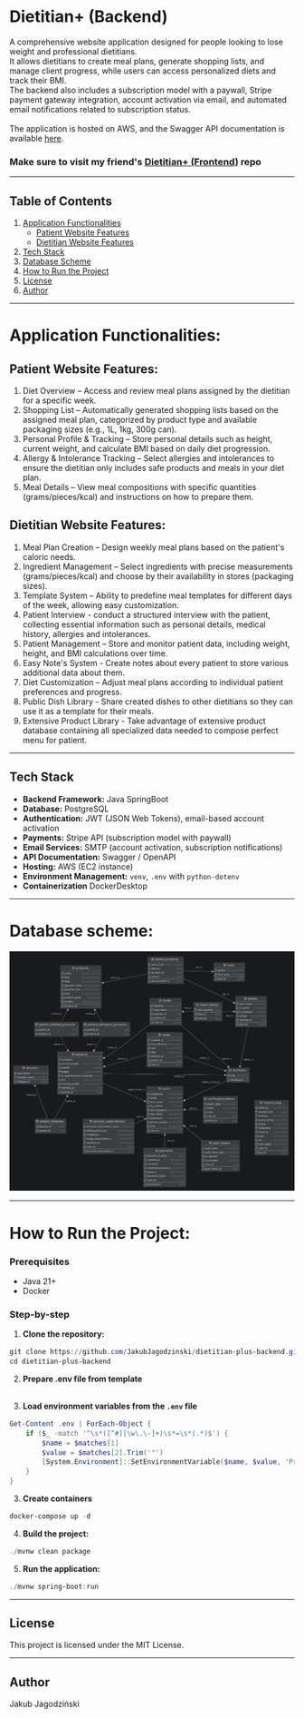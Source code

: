 # Dietitian+ (Backend)
A comprehensive website application designed for people looking to lose weight and professional dietitians.<br>
It allows dietitians to create meal plans, generate shopping lists, and manage client progress, while users can access personalized diets and track their BMI.<br>
The backend also includes a subscription model with a paywall, Stripe payment gateway integration, account activation via email, and automated email notifications related to subscription status.<br>
<br>
The application is hosted on AWS, and the Swagger API documentation is available [here](http://51.21.186.125:8090/swagger-ui/index.html).<br>

### Make sure to visit my friend's [Dietitian+ (Frontend)](https://github.com/BartlomiejJaruga/dietitian-plus-frontend) repo

---

## Table of Contents
1. [Application Functionalities](#application-functionalities)
    - [Patient Website Features](#patient-website-features)
    - [Dietitian Website Features](#dietitian-website-features)
2. [Tech Stack](#tech-stack)
3. [Database Scheme](#database-scheme)
4. [How to Run the Project](#how-to-run-the-project)
5. [License](#license)
6. [Author](#author)

---

# Application Functionalities:
## Patient Website Features:
1. Diet Overview – Access and review meal plans assigned by the dietitian for a specific week.
2. Shopping List – Automatically generated shopping lists based on the assigned meal plan, categorized by product type and available packaging sizes (e.g., 1L, 1kg, 300g can).
3. Personal Profile & Tracking – Store personal details such as height, current weight, and calculate BMI based on daily diet progression.
4. Allergy & Intolerance Tracking – Select allergies and intolerances to ensure the dietitian only includes safe products and meals in your diet plan.
5. Meal Details – View meal compositions with specific quantities (grams/pieces/kcal) and instructions on how to prepare them.

## Dietitian Website Features:
1. Meal Plan Creation – Design weekly meal plans based on the patient's caloric needs.
2. Ingredient Management – Select ingredients with precise measurements (grams/pieces/kcal) and choose by their availability in stores (packaging sizes).
3. Template System – Ability to predefine meal templates for different days of the week, allowing easy customization.
4. Patient Interview - conduct a structured interview with the patient, collecting essential information such as personal details, medical history, allergies and intolerances.
5. Patient Management – Store and monitor patient data, including weight, height, and BMI calculations over time.
6. Easy Note's System - Create notes about every patient to store various additional data about them.
7. Diet Customization – Adjust meal plans according to individual patient preferences and progress.
8. Public Dish Library - Share created dishes to other dietitians so they can use it as a template for their meals.
9. Extensive Product Library - Take advantage of extensive product database containing all specialized data needed to compose perfect menu for patient.

---

## Tech Stack

- **Backend Framework:** Java SpringBoot
- **Database:** PostgreSQL
- **Authentication:** JWT (JSON Web Tokens), email-based account activation  
- **Payments:** Stripe API (subscription model with paywall)  
- **Email Services:** SMTP (account activation, subscription notifications)  
- **API Documentation:** Swagger / OpenAPI  
- **Hosting:** AWS (EC2 instance)  
- **Environment Management:** `venv`, `.env` with `python-dotenv`  
- **Containerization** DockerDesktop

---

# Database scheme:
<img src="assets/database_scheme.png" alt="database_scheme">

---

# How to Run the Project:
### Prerequisites

- Java 21+
- Docker

### Step-by-step

1. **Clone the repository:**

```powershell
git clone https://github.com/JakubJagodzinski/dietitian-plus-backend.git
cd dietitian-plus-backend
```

2. **Prepare .env file from template**
   <br><br>

3. **Load environment variables from the `.env` file**

```powershell
Get-Content .env | ForEach-Object {
    if ($_ -match '^\s*([^#][\w\.\-]+)\s*=\s*(.*)$') {
        $name = $matches[1]
        $value = $matches[2].Trim('"')
        [System.Environment]::SetEnvironmentVariable($name, $value, 'Process')
    }
}
```
3. **Create containers**

```powershell
docker-compose up -d
```

4. **Build the project:**

```powershell
./mvnw clean package
```

5. **Run the application:**

```powershell
./mvnw spring-boot:run
```

---

## License

This project is licensed under the MIT License.

---

## Author

Jakub Jagodziński
